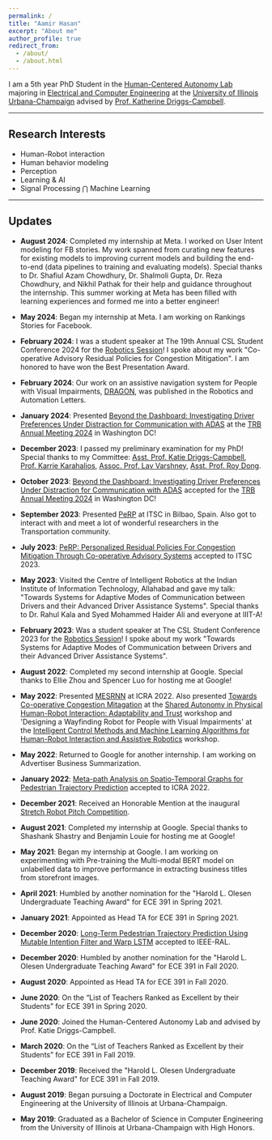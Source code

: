 ```yaml
---
permalink: /
title: "Aamir Hasan"
excerpt: "About me"
author_profile: true
redirect_from: 
  - /about/
  - /about.html
---
```


I am a 5th year PhD Student in the [Human-Centered Autonomy Lab](https://publish.illinois.edu/humancenteredautonomy/) majoring in [Electrical and Computer Engineering](https://ece.illinois.edu) at the [University of Illinois Urbana-Champaign](https://illinois.edu) advised by [Prof. Katherine Driggs-Campbell](https://krdc.web.illinois.edu).

---

## Research Interests

* Human-Robot interaction
* Human behavior modeling
* Perception
* Learning & AI
* Signal Processing $\bigcap$ Machine Learning

---

## Updates

* **August 2024**: Completed my internship at Meta. I worked on User Intent modeling for FB stories. My work spanned from curating new features for existing models to improving current models and building the end-to-end (data pipelines to training and evaluating models). Special thanks to Dr. Shafiul Azam Chowdhury, Dr. Shalmoli Gupta, Dr. Reza Chowdhury, and Nikhil Pathak for their help and guidance throughout the internship. This summer working at Meta has been filled with learning experiences and formed me into a better engineer!

* **May 2024**: Began my internship at Meta. I am working on Rankings Stories for Facebook.

* **February 2024**: I was a student speaker at The 19th Annual CSL Student Conference 2024 for the [Robotics Session](https://studentconference.csl.illinois.edu/robotics-session/)! I spoke about my work "Co-operative Advisory Residual Policies for Congestion Mitigation". I am honored to have won the Best Presentation Award.

* **February 2024**: Our work on an assistive navigation system for People with Visual Impairments, [DRAGON](https://sites.google.com/view/dragon-wayfinding/home), was published in the Robotics and Automation Letters.

* **January 2024**: Presented [Beyond the Dashboard: Investigating Driver Preferences Under Distraction for Communication with ADAS](https://sites.google.com/illinois.edu/driver-preference-for-modes) at the [TRB Annual Meeting 2024](https://www.trb.org/AnnualMeeting/AnnualMeeting.aspx) in Washington DC!

* **December 2023**: I passed my preliminary examination for my PhD! Special thanks to my Committee: [Asst. Prof. Katie Driggs-Campbell](https://krdc.web.illinois.edu), [Prof. Karrie Karahalios](http://www.karriekarahalios.com), [Assoc. Prof. Lav Varshney](http://www.varshney.csl.illinois.edu), [Asst. Prof. Roy Dong](https://roydong.web.illinois.edu).

* **October 2023**: [Beyond the Dashboard: Investigating Driver Preferences Under Distraction for Communication with ADAS](https://sites.google.com/illinois.edu/driver-preference-for-modes) accepted for the [TRB Annual Meeting 2024](https://www.trb.org/AnnualMeeting/AnnualMeeting.aspx) in Washington DC!

* **September 2023**: Presented [PeRP](https://sites.google.com/illinois.edu/perp) at ITSC in Bilbao, Spain. Also got to interact with and meet a lot of wonderful researchers in the Transportation community.

* **July 2023**: [PeRP: Personalized Residual Policies For Congestion Mitigation Through Co-operative Advisory Systems](https://sites.google.com/illinois.edu/perp) accepted to ITSC 2023.

* **May 2023**: Visited the Centre of Intelligent Robotics at the Indian Institute of Information Technology, Allahabad and gave my talk: "Towards Systems for Adaptive Modes of Communication between Drivers and their Advanced Driver Assistance Systems". Special thanks to Dr. Rahul Kala and Syed Mohammed Haider Ali and everyone at IIIT-A!

* **February 2023**: Was a student speaker at The CSL Student Conference 2023 for the [Robotics Session](https://studentconference.csl.illinois.edu/robotics-session/)! I spoke about my work "Towards Systems for Adaptive Modes of Communication between Drivers and their Advanced Driver Assistance Systems".

* **August 2022**: Completed my second internship at Google. Special thanks to Ellie Zhou and Spencer Luo for hosting me at Google!

* **May 2022**: Presented [MESRNN](https://sites.google.com/illinois.edu/mesrnn/home) at ICRA 2022.
Also presented [Towards Co-operative Congestion Mitagation](https://drive.google.com/file/d/13wpvYcykGUOH2lC5FTahQVyxpTVA1U6n/view) at the [Shared Autonomy in Physical Human-Robot Interaction: Adaptability and Trust](https://sites.google.com/view/saphri-icra2022/home) workshop and 'Designing a Wayfinding Robot for People with Visual Impairments' at the [Intelligent Control Methods and Machine Learning Algorithms for Human-Robot Interaction and Assistive Robotics](https://sites.google.com/ualberta.ca/2022workshop-ai-for-hri-cr-ar) workshop.

* **May 2022**: Returned to Google for another internship. I am working on
Advertiser Business Summarization.

* **January 2022**: [Meta-path Analysis on Spatio-Temporal Graphs for Pedestrian Trajectory Prediction](https://sites.google.com/illinois.edu/mesrnn/home) accepted to ICRA 2022.

* **December 2021**: Received an Honorable Mention at the inaugural [Stretch Robot Pitch Competition](https://techsage.gatech.edu/stretch-robot-pitch-competition).

* **August 2021**: Completed my internship at Google. Special thanks to Shashank Shastry and Benjamin Louie for hosting me at Google!

* **May 2021**: Began my internship at Google. I am working on experimenting with Pre-training the Multi-modal BERT model on unlabelled data to improve performance in extracting business titles from storefront images.

* **April 2021**: Humbled by another nomination for the "Harold L. Olesen Undergraduate Teaching Award" for ECE 391 in Spring 2021.

* **January 2021**: Appointed as Head TA for ECE 391 in Spring 2021.

* **December 2020**: [Long-Term Pedestrian Trajectory Prediction Using Mutable Intention Filter and Warp LSTM](https://ieeexplore.ieee.org/document/9309334) accepted to IEEE-RAL.

* **December 2020**: Humbled by another nomination for the "Harold L. Olesen Undergraduate Teaching Award" for ECE 391 in Fall 2020.

* **August 2020**: Appointed as Head TA for ECE 391 in Fall 2020.

* **June 2020**: On the “List of Teachers Ranked as Excellent by their Students” for ECE 391 in Spring 2020.

* **June 2020**: Joined the Human-Centered Autonomy Lab and advised by Prof. Katie Driggs-Campbell.

* **March 2020**: On the “List of Teachers Ranked as Excellent by their Students” for ECE 391 in Fall 2019.

* **December 2019**: Received the "Harold L. Olesen Undergraduate Teaching Award" for ECE 391 in Fall 2019.

* **August 2019**: Began pursuing a Doctorate in Electrical and Computer Engineering at the University of Illinois at Urbana-Champaign.

* **May 2019**: Graduated as a Bachelor of Science in Computer Engineering from the University of Illinois at Urbana-Champaign with High Honors.
